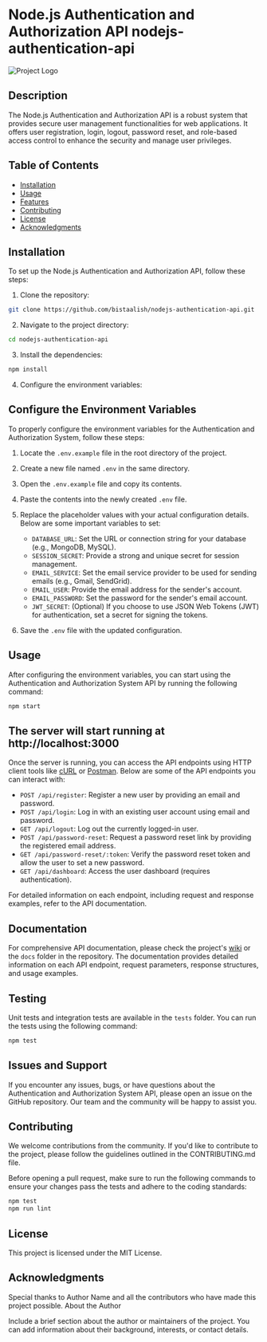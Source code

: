 # Node.js Authentication and Authorization API nodejs-authentication-api

![Project Logo](link_to_logo)

## Description

The Node.js Authentication and Authorization API is a robust system that provides secure user management functionalities for web applications. It offers user registration, login, logout, password reset, and role-based access control to enhance the security and manage user privileges.

## Table of Contents

- [Installation](#installation)
- [Usage](#usage)
- [Features](#features)
- [Contributing](#contributing)
- [License](#license)
- [Acknowledgments](#acknowledgments)

## Installation

To set up the Node.js Authentication and Authorization API, follow these steps:

1. Clone the repository:

```bash
git clone https://github.com/bistaalish/nodejs-authentication-api.git
```
2. Navigate to the project directory:
```bash
cd nodejs-authentication-api
```
3. Install the dependencies:
```bash
npm install
```
4. Configure the environment variables:
## Configure the Environment Variables

To properly configure the environment variables for the Authentication and Authorization System, follow these steps:

1. Locate the `.env.example` file in the root directory of the project.

2. Create a new file named `.env` in the same directory.

3. Open the `.env.example` file and copy its contents.

4. Paste the contents into the newly created `.env` file.

5. Replace the placeholder values with your actual configuration details. Below are some important variables to set:

   - `DATABASE_URL`: Set the URL or connection string for your database (e.g., MongoDB, MySQL).
   - `SESSION_SECRET`: Provide a strong and unique secret for session management.
   - `EMAIL_SERVICE`: Set the email service provider to be used for sending emails (e.g., Gmail, SendGrid).
   - `EMAIL_USER`: Provide the email address for the sender's account.
   - `EMAIL_PASSWORD`: Set the password for the sender's email account.
   - `JWT_SECRET`: (Optional) If you choose to use JSON Web Tokens (JWT) for authentication, set a secret for signing the tokens.

6. Save the `.env` file with the updated configuration.

## Usage

After configuring the environment variables, you can start using the Authentication and Authorization System API by running the following command:

```bash
npm start
```
## The server will start running at http://localhost:3000

Once the server is running, you can access the API endpoints using HTTP client tools like [cURL](https://curl.se/) or [Postman](https://www.postman.com/). Below are some of the API endpoints you can interact with:

- `POST /api/register`: Register a new user by providing an email and password.
- `POST /api/login`: Log in with an existing user account using email and password.
- `GET /api/logout`: Log out the currently logged-in user.
- `POST /api/password-reset`: Request a password reset link by providing the registered email address.
- `GET /api/password-reset/:token`: Verify the password reset token and allow the user to set a new password.
- `GET /api/dashboard`: Access the user dashboard (requires authentication).

For detailed information on each endpoint, including request and response examples, refer to the API documentation.

## Documentation

For comprehensive API documentation, please check the project's [wiki](link_to_wiki) or the `docs` folder in the repository. The documentation provides detailed information on each API endpoint, request parameters, response structures, and usage examples.

## Testing

Unit tests and integration tests are available in the `tests` folder. You can run the tests using the following command:

```bash
npm test
```
## Issues and Support

If you encounter any issues, bugs, or have questions about the Authentication and Authorization System API, please open an issue on the GitHub repository. Our team and the community will be happy to assist you.

## Contributing

We welcome contributions from the community. If you'd like to contribute to the project, please follow the guidelines outlined in the CONTRIBUTING.md file.

Before opening a pull request, make sure to run the following commands to ensure your changes pass the tests and adhere to the coding standards:

```bash
npm test
npm run lint
```
## License

This project is licensed under the MIT License.

## Acknowledgments

Special thanks to Author Name and all the contributors who have made this project possible.
About the Author

Include a brief section about the author or maintainers of the project. You can add information about their background, interests, or contact details.
